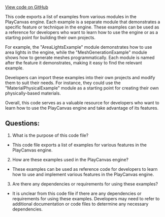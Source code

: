 [View code on GitHub](https://github.com/playcanvas/engine/examples/src/examples/graphics/index.mjs)

This code exports a list of examples from various modules in the PlayCanvas engine. Each example is a separate module that demonstrates a specific feature or technique in the engine. These examples can be used as a reference for developers who want to learn how to use the engine or as a starting point for building their own projects.

For example, the "AreaLightsExample" module demonstrates how to use area lights in the engine, while the "MeshGenerationExample" module shows how to generate meshes programmatically. Each module is named after the feature it demonstrates, making it easy to find the relevant example.

Developers can import these examples into their own projects and modify them to suit their needs. For instance, they could use the "MaterialPhysicalExample" module as a starting point for creating their own physically-based materials.

Overall, this code serves as a valuable resource for developers who want to learn how to use the PlayCanvas engine and take advantage of its features.
## Questions: 
 1. What is the purpose of this code file?
- This code file exports a list of examples for various features in the PlayCanvas engine.

2. How are these examples used in the PlayCanvas engine?
- These examples can be used as reference code for developers to learn how to use and implement various features in the PlayCanvas engine.

3. Are there any dependencies or requirements for using these examples?
- It is unclear from this code file if there are any dependencies or requirements for using these examples. Developers may need to refer to additional documentation or code files to determine any necessary dependencies.